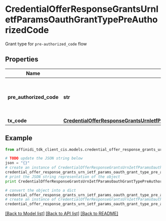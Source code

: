 # CredentialOfferResponseGrantsUrnIetfParamsOauthGrantTypePreAuthorizedCode

Grant type for `pre-authorized_code` flow

## Properties

| Name                    | Type                                                                                                                                                                      | Description                                        | Notes |
| ----------------------- | ------------------------------------------------------------------------------------------------------------------------------------------------------------------------- | -------------------------------------------------- | ----- |
| **pre_authorized_code** | **str**                                                                                                                                                                   | pre authorized code to be exchanged with jwt token |
| **tx_code**             | [**CredentialOfferResponseGrantsUrnIetfParamsOauthGrantTypePreAuthorizedCodeTxCode**](CredentialOfferResponseGrantsUrnIetfParamsOauthGrantTypePreAuthorizedCodeTxCode.md) |                                                    |

## Example

```python
from affinidi_tdk_client_cis.models.credential_offer_response_grants_urn_ietf_params_oauth_grant_type_pre_authorized_code import CredentialOfferResponseGrantsUrnIetfParamsOauthGrantTypePreAuthorizedCode

# TODO update the JSON string below
json = "{}"
# create an instance of CredentialOfferResponseGrantsUrnIetfParamsOauthGrantTypePreAuthorizedCode from a JSON string
credential_offer_response_grants_urn_ietf_params_oauth_grant_type_pre_authorized_code_instance = CredentialOfferResponseGrantsUrnIetfParamsOauthGrantTypePreAuthorizedCode.from_json(json)
# print the JSON string representation of the object
print CredentialOfferResponseGrantsUrnIetfParamsOauthGrantTypePreAuthorizedCode.to_json()

# convert the object into a dict
credential_offer_response_grants_urn_ietf_params_oauth_grant_type_pre_authorized_code_dict = credential_offer_response_grants_urn_ietf_params_oauth_grant_type_pre_authorized_code_instance.to_dict()
# create an instance of CredentialOfferResponseGrantsUrnIetfParamsOauthGrantTypePreAuthorizedCode from a dict
credential_offer_response_grants_urn_ietf_params_oauth_grant_type_pre_authorized_code_form_dict = credential_offer_response_grants_urn_ietf_params_oauth_grant_type_pre_authorized_code.from_dict(credential_offer_response_grants_urn_ietf_params_oauth_grant_type_pre_authorized_code_dict)
```

[[Back to Model list]](../README.md#documentation-for-models) [[Back to API list]](../README.md#documentation-for-api-endpoints) [[Back to README]](../README.md)
